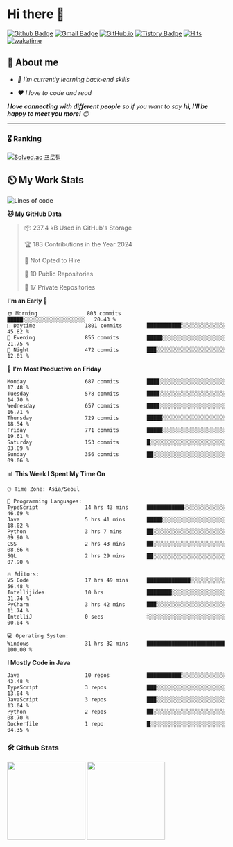 # Hi there 👋
[![Github Badge](https://img.shields.io/badge/-uiw6unoh-grey?style=flat&logo=github&logoColor=white&link=https://github.com/uiw6unoh/)](https://www.github.com/uiw6unoh/) 
[![Gmail Badge](https://img.shields.io/badge/-uiw6unoh@naver.com-c14438?style=flat&logo=Gmail&logoColor=white&link=mailto:uiw6unoh@naver.com)](mailto:uiw6unoh@naver.com) 
[![GitHub.io](https://img.shields.io/badge/GitHub.io-orange?style=flat&logoColor=white)](https://uiw6unoh.github.io/)
[![Tistory Badge](https://img.shields.io/badge/Tech%20Blog-yellow?style=flat&logoColor=white)](https://uiw6unoh-log.vercel.app/)
[![Hits](https://hits.seeyoufarm.com/api/count/incr/badge.svg?url=https%3A%2F%2Fgithub.com%2Fuiw6unoh&count_bg=%2379C83D&title_bg=%23555555&icon=&icon_color=%23E7E7E7&title=hits&edge_flat=false)](https://hits.seeyoufarm.com)
[![wakatime](https://wakatime.com/badge/user/54252e40-b19e-45e1-9ec9-fb1c5a26c628.svg)](https://wakatime.com/@54252e40-b19e-45e1-9ec9-fb1c5a26c628)
<!-- [![Portfolio Badge](https://img.shields.io/badge/portfolio-web-blue?style=flat&link=https://github.com/uiw6unoh/)](https://github.com/uiw6unoh/)  -->

## 💬 About me
<em>
 
- 🌱 I’m currently learning back-end skills
 
- ❤️ I love to code and read
</em>

<em><b>I love connecting with different people</b> so if you want to say <b>hi, I'll be happy to meet you more!</b> 😊</em>

---
### 🎖️ Ranking
[![Solved.ac 프로필](http://mazassumnida.wtf/api/v2/generate_badge?boj=uiw6unoh)](https://www.acmicpc.net/user/uiw6unoh)

## ⏲️ My Work Stats
<!--[![uiw6unoh's wakatime stats](https://github-readme-stats.vercel.app/api/wakatime?username=uiw6unoh)]-->

<!--START_SECTION:waka-->
![Lines of code](https://img.shields.io/badge/From%20Hello%20World%20I%27ve%20Written-2.9%20million%20lines%20of%20code-blue)

**🐱 My GitHub Data** 

> 📦 237.4 kB Used in GitHub's Storage 
 > 
> 🏆 183 Contributions in the Year 2024
 > 
> 🚫 Not Opted to Hire
 > 
> 📜 10 Public Repositories 
 > 
> 🔑 17 Private Repositories 
 > 
**I'm an Early 🐤** 

```text
🌞 Morning                803 commits         █████░░░░░░░░░░░░░░░░░░░░   20.43 % 
🌆 Daytime                1801 commits        ███████████░░░░░░░░░░░░░░   45.82 % 
🌃 Evening                855 commits         █████░░░░░░░░░░░░░░░░░░░░   21.75 % 
🌙 Night                  472 commits         ███░░░░░░░░░░░░░░░░░░░░░░   12.01 % 
```
📅 **I'm Most Productive on Friday** 

```text
Monday                   687 commits         ████░░░░░░░░░░░░░░░░░░░░░   17.48 % 
Tuesday                  578 commits         ████░░░░░░░░░░░░░░░░░░░░░   14.70 % 
Wednesday                657 commits         ████░░░░░░░░░░░░░░░░░░░░░   16.71 % 
Thursday                 729 commits         █████░░░░░░░░░░░░░░░░░░░░   18.54 % 
Friday                   771 commits         █████░░░░░░░░░░░░░░░░░░░░   19.61 % 
Saturday                 153 commits         █░░░░░░░░░░░░░░░░░░░░░░░░   03.89 % 
Sunday                   356 commits         ██░░░░░░░░░░░░░░░░░░░░░░░   09.06 % 
```


📊 **This Week I Spent My Time On** 

```text
🕑︎ Time Zone: Asia/Seoul

💬 Programming Languages: 
TypeScript               14 hrs 43 mins      ████████████░░░░░░░░░░░░░   46.69 % 
Java                     5 hrs 41 mins       █████░░░░░░░░░░░░░░░░░░░░   18.02 % 
Python                   3 hrs 7 mins        ██░░░░░░░░░░░░░░░░░░░░░░░   09.90 % 
CSS                      2 hrs 43 mins       ██░░░░░░░░░░░░░░░░░░░░░░░   08.66 % 
SQL                      2 hrs 29 mins       ██░░░░░░░░░░░░░░░░░░░░░░░   07.90 % 

🔥 Editors: 
VS Code                  17 hrs 49 mins      ██████████████░░░░░░░░░░░   56.48 % 
Intellijidea             10 hrs              ████████░░░░░░░░░░░░░░░░░   31.74 % 
PyCharm                  3 hrs 42 mins       ███░░░░░░░░░░░░░░░░░░░░░░   11.74 % 
IntelliJ                 0 secs              ░░░░░░░░░░░░░░░░░░░░░░░░░   00.04 % 

💻 Operating System: 
Windows                  31 hrs 32 mins      █████████████████████████   100.00 % 
```

**I Mostly Code in Java** 

```text
Java                     10 repos            ███████████░░░░░░░░░░░░░░   43.48 % 
TypeScript               3 repos             ███░░░░░░░░░░░░░░░░░░░░░░   13.04 % 
JavaScript               3 repos             ███░░░░░░░░░░░░░░░░░░░░░░   13.04 % 
Python                   2 repos             ██░░░░░░░░░░░░░░░░░░░░░░░   08.70 % 
Dockerfile               1 repo              █░░░░░░░░░░░░░░░░░░░░░░░░   04.35 % 
```




<!--END_SECTION:waka-->

### 🛠️ Github Stats <br/>
<p>
  <img height="180em" src="https://github-readme-stats-git-masterrstaa-rickstaa.vercel.app/api?username=uiw6unoh&show_icons=true&include_all_commits=true">
  <img height="180em" src="https://github-readme-stats-git-masterrstaa-rickstaa.vercel.app/api/top-langs/?username=uiw6unoh&layout=compact">
</p>

